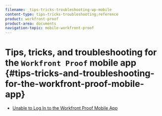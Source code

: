 ```yaml
---
filename: _tips-tricks-troubleshooting-wp-mobile
content-type: tips-tricks-troubleshooting;reference
product: workfront-proof
product-area: documents
navigation-topic: mobile-workfront-proof
---
```





# Tips, tricks, and troubleshooting for the `Workfront Proof` mobile app {#tips-tricks-and-troubleshooting-for-the-workfront-proof-mobile-app}




* [Unable to Log In to the Workfront Proof Mobile App](unable-to-log-in.md) 


